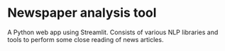 # Newspaper analysis tool

A Python web app using Streamlit. Consists of various NLP libraries and tools to perform some close reading of news articles.
